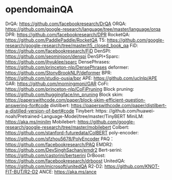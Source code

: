 # opendomainQA  
DrQA: https://github.com/facebookresearch/DrQA
ORQA: https://github.com/google-research/language/tree/master/language/orqa
DPR: https://github.com/facebookresearch/DPR
RocketQA: https://github.com/PaddlePaddle/RocketQA
T5: https://github.com/google-research/google-research/tree/master/t5_closed_book_qa
FiD: https://github.com/facebookresearch/FiD
DenSPI: https://github.com/seominjoon/denspi
DenSPI+Sparc: https://github.com/jhyuklee/sparc
DensePhrases: https://github.com/princeton-nlp/DensePhrases
deformer: https://github.com/StonyBrookNLP/deformer
BPR: https://github.com/studio-ousia/bpr
APE: https://github.com/uclnlp/APE
GAR: https://github.com/morningmoni/GAR
CoFi: https://github.com/princeton-nlp/CoFiPruning
Block pruning: https://github.com/huggingface/nn_pruning
Block skim: https://paperswithcode.com/paper/block-skim-efficient-question-answering-for#code
distilbert: https://paperswithcode.com/paper/distilbert-a-distilled-version-of-bert#code
Tinybert: https: //github.com/huawei-noah/Pretrained-Language-Model/tree/master/TinyBERT
MiniLM: https://aka.ms/minilm
Mobilebert: https://github.com/google-research/google-research/tree/master/mobilebert
Colbert: https://github.com/stanford-futuredata/ColBERT
poly-encoder: https://github.com/sfzhou5678/PolyEncoder
PAQ：https://github.com/facebookresearch/PAQ
EMDR2: https://github.com/DevSinghSachan/emdr2
Bert-serini: https://github.com/castorini/bertserini
DrBoost: https://github.com/facebookresearch/drboost UnitedQA: https://github.com/microsoft/unitedQA
R2-D2: https://github.com/KNOT-FIT-BUT/R2-D2
ANCE: https://aka.ms/ance

